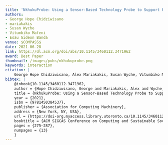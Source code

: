 ```yaml
---
title: 'NkhukuProbe: Using a Sensor-Based Technology Probe to Support Poultry Farming Activities in Malawi'
authors: 
- George Hope Chidziwisano
- mariakakis
- Susan Wyche
- Vitumbiko Mafeni
- Esau Gideon Banda
venue: $COMPASS$
date: 2021-06-28
link: https://dl.acm.org/doi/abs/10.1145/3460112.3471962
award: Best Paper
thumbnail: /images/pubs/nkhukuprobe.png
keywords: interaction
citation: |
    George Hope Chidziwisano, Alex Mariakakis, Susan Wyche, Vitumbiko Mafeni, and Esau Gideon Banda. 2021. NkhukuProbe: Using a Sensor-Based Technology Probe to Support Poultry Farming Activities in Malawi. ACM SIGCAS Conference on Computing and Sustainable Societies. Association for Computing Machinery, New York, NY, USA, 275–287. DOI:https://doi-org.myaccess.library.utoronto.ca/10.1145/3460112.3471962
bibtex: |
    @inbook{10.1145/3460112.3471962,
    author = {Hope Chidziwisano, George and Mariakakis, Alex and Wyche, Susan and Mafeni, Vitumbiko and Gideon Banda, Esau},
    title = {NkhukuProbe: Using a Sensor-Based Technology Probe to Support Poultry Farming Activities in Malawi},
    year = {2021},
    isbn = {9781450384537},
    publisher = {Association for Computing Machinery},
    address = {New York, NY, USA},
    url = {https://doi-org.myaccess.library.utoronto.ca/10.1145/3460112.3471962},
    booktitle = {ACM SIGCAS Conference on Computing and Sustainable Societies},
    pages = {275–287},
    numpages = {13}
    }
---
```

